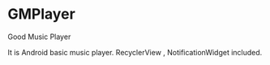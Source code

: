 # GMPlayer
Good Music Player

It is Android basic music player.
RecyclerView , NotificationWidget included.
